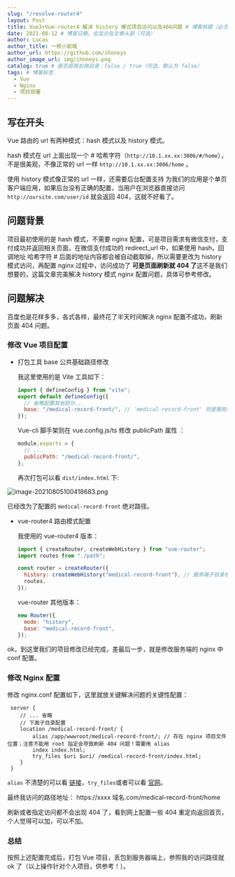 ```yaml
---
slug: "/resolve-router4"
layout: Post
title: Vue3+Vue-router4 解决 history 模式项目访问以及404问题 # 博客标题（必须）
date: 2021-08-12 # 博客日期，会显示在文章头部（可选）
author: Lucas
author_title: 一枚小前端
author_url: https://github.com/ihoneys
author_image_url: img/ihoneys.png
catalog: true # 是否启用右侧目录：false / true（可选，默认为 false）
tags: # 博客标签
  - Vue
  - Nginx
  - 项目部署
---
```


## 写在开头

Vue 路由的 url 有两种模式：hash 模式以及 history 模式。

hash 模式在 url 上面出现一个 # 哈希字符（`http://10.1.xx.xx:3006/#/home`），不是很美观，不像正常的 url 一样 `http://10.1.xx.xx:3006/home` 。

使用 history 模式像正常的 url 一样，还需要后台配置支持 为我们的应用是个单页客户端应用，如果后台没有正确的配置，当用户在浏览器直接访问 `http://oursite.com/user/id` 就会返回 404，这就不好看了。

<!--truncate-->

## 问题背景

项目最初使用的是 hash 模式，不需要 nginx 配置，可是项目需求有微信支付，支付成功并返回相关页面，在微信支付成功的 redirect_url 中，如果使用 hash，回调地址 哈希字符 # 后面的地址内容都会被自动截取掉，所以需要更改为 history 模式访问，再配置 nginx 过程中，访问成功了 **可是页面刷新就 404 了**这不是我们想要的，这篇文章完美解决 history 模式 nginx 配置问题，具体可参考修改。

## 问题解决

百度也是花样多多，各式各样，最终花了半天时间解决 nginx 配置不成功，刷新页面 404 问题。

### 修改 Vue 项目配置

- 打包工具 base 公共基础路径修改

  我这里使用的是 Vite 工具如下：

  ```js
  import { defineConfig } from "vite";
  export default defineConfig({
    // 省略配置其他部分...
    base: "/medical-record-front/", // 'medical-record-front' 则是服务端存放的 子目录名称，也就是放 index.html 父目录
  });
  ```

  Vue-cli 脚手架则在 vue.config.js/ts 修改 publicPath 属性 ：

  ```js
  module.exports = {
    // ...
    publicPath: "/medical-record-front/",
  };
  ```

  再次打包可以看 `dist/index.html` 下:

![image-20210805100418683.png](https://p9-juejin.byteimg.com/tos-cn-i-k3u1fbpfcp/5ee8f363e942445b819a0be135c5c9a6~tplv-k3u1fbpfcp-watermark.image)

已经改为了配置的 `medical-record-front` 绝对路径。

- vue-router4 路由模式配置

  我使用的 vue-router4 版本：

  ```js
  import { createRouter, createWebHistory } from "vue-router";
  import routes from "./path";

  const router = createRouter({
    history: createWebHistory("medical-record-front"), // 服务端子目录名称
    routes,
  });
  ```

  vue-router 其他版本：

  ```js
  new Router({
    mode: "history",
    base: "medical-record-front",
  });
  ```

ok，到这里我们的项目修改已经完成，差最后一步，就是修改服务端的 nginx 中 conf 配置。

### 修改 Nginx 配置

修改 nginx.conf 配置如下，这里就放关键解决问题的关键性配置：

```
 server {
 	// ... 省略
 	// 下面子目录配置
 	location /medical-record-front/ {
        alias /app/wwwroot/medical-record-front/; // 存在 nginx 项目文件位置；注意不能用 root 指定会导致刷新 404 问题！需要用 alias
        index index.html;
        try_files $uri $uri/ /medical-record-front/index.html;
    }
 }
```

`alias` 不清楚的可以看 [链接](https://www.cnblogs.com/kevingrace/p/6187482.html)，`try_files`或者可以看 [官网](http://nginx.org/en/docs/http/ngx_http_core_module.html)。

最终我访问的路径地址： https://xxxx 域名.com/medical-record-front/home

刷新或者指定访问都不会出现 404 了，看到网上配置一些 404 重定向返回首页，个人觉得可以加，可以不加。

### 总结

按照上述配置完成后，打包 Vue 项目，丢包到服务器端上，参照我的访问路径就 ok 了（以上操作针对个人项目，供参考！）。
